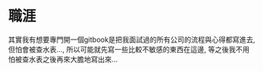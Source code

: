 # 職涯

其實我有想要專門開一個gitbook是把我面試過的所有公司的流程與心得都寫進去, 但怕會被查水表..., 所以可能就先寫一些比較不敏感的東西在這邊, 等之後我不用怕被查水表之後再來大膽地寫出來...

